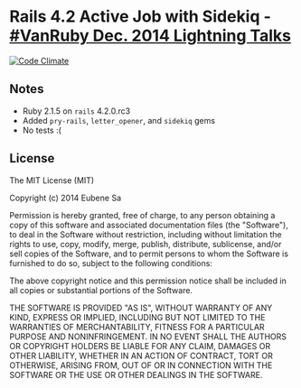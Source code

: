 # Rails 4.2 Active Job with Sidekiq - [\#VanRuby Dec. 2014 Lightning Talks](http://www.meetup.com/vancouver-ruby/events/219087972/)
[![Code Climate](https://codeclimate.com/github/eubenesa/vanrb-dec2014-activejob/badges/gpa.svg)](https://codeclimate.com/github/eubenesa/vanrb-dec2014-activejob)

## Notes
+ Ruby 2.1.5 on `rails` 4.2.0.rc3
+ Added `pry-rails`, `letter_opener`, and `sidekiq` gems
+ No tests :(


## License
The MIT License (MIT)

Copyright (c) 2014 Eubene Sa

Permission is hereby granted, free of charge, to any person obtaining a copy
of this software and associated documentation files (the "Software"), to deal
in the Software without restriction, including without limitation the rights
to use, copy, modify, merge, publish, distribute, sublicense, and/or sell
copies of the Software, and to permit persons to whom the Software is
furnished to do so, subject to the following conditions:

The above copyright notice and this permission notice shall be included in all
copies or substantial portions of the Software.

THE SOFTWARE IS PROVIDED "AS IS", WITHOUT WARRANTY OF ANY KIND, EXPRESS OR
IMPLIED, INCLUDING BUT NOT LIMITED TO THE WARRANTIES OF MERCHANTABILITY,
FITNESS FOR A PARTICULAR PURPOSE AND NONINFRINGEMENT. IN NO EVENT SHALL THE
AUTHORS OR COPYRIGHT HOLDERS BE LIABLE FOR ANY CLAIM, DAMAGES OR OTHER
LIABILITY, WHETHER IN AN ACTION OF CONTRACT, TORT OR OTHERWISE, ARISING FROM,
OUT OF OR IN CONNECTION WITH THE SOFTWARE OR THE USE OR OTHER DEALINGS IN THE
SOFTWARE.
